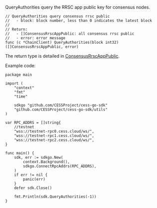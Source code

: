 QueryAuthorities query the RRSC app public key for consensus nodes.

```golang
// QueryAuthorities query consensus rrsc public
//   - block: block number, less than 0 indicates the latest block
//
// Return:
//   - []ConsensusRrscAppPublic: all consensus rrsc public
//   - error: error message
func (c *ChainClient) QueryAuthorities(block int32) ([]ConsensusRrscAppPublic, error)
```

The return type is detailed in [ConsensusRrscAppPublic](../chain_type.md#ConsensusRrscAppPublic).

Example code:
```golang
package main

import (
    "context"
    "fmt"
    "time"

    sdkgo "github.com/CESSProject/cess-go-sdk"
    "github.com/CESSProject/cess-go-sdk/utils"
)

var RPC_ADDRS = []string{
    //testnet
    "wss://testnet-rpc0.cess.cloud/ws/",
    "wss://testnet-rpc1.cess.cloud/ws/",
    "wss://testnet-rpc2.cess.cloud/ws/",
}

func main() {
    sdk, err := sdkgo.New(
        context.Background(),
        sdkgo.ConnectRpcAddrs(RPC_ADDRS),
    )
    if err != nil {
        panic(err)
    }
    defer sdk.Close()

    fmt.Println(sdk.QueryAuthorities(-1))
}
```